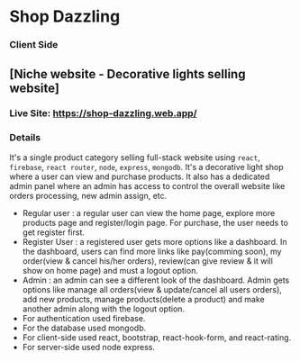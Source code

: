 # Shop Dazzling
### Client Side
## [Niche website - Decorative lights selling website]

### Live Site: https://shop-dazzling.web.app/

### Details
It's a single product category selling full-stack website using `react`, `firebase`, `react router`, `node`, `express`, `mongodb`. It's a decorative light shop where a user can view and purchase products. It also has a dedicated admin panel where an admin has access to control the overall website like orders processing, new admin assign, etc.
    
   * Regular user : a regular user can view the home page, explore more products page and register/login page. For purchase, the user needs to get register first.
   * Register User : a registered user gets more options like a dashboard. In the dashboard, users can find more links like pay(comming soon), my order(view & cancel his/her orders), review(can give review & it will show on home page) and must a logout option.
   * Admin : an admin can see a different look of the dashboard. Admin gets options like manage all orders(view & update/cancel all users orders), add new products, manage products(delete a product) and make another admin along with the logout option.
   * For authentication used firebase.
   * For the database used mongodb.
   * For client-side used react, bootstrap, react-hook-form, and react-rating.
   * For server-side used node express.

